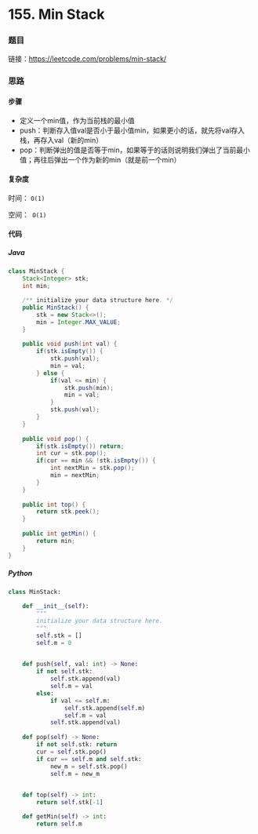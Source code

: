 # 155. Min Stack

### 题目

链接：https://leetcode.com/problems/min-stack/



### 思路

#### 步骤

- 定义一个min值，作为当前栈的最小值
- push：判断存入值val是否小于最小值min，如果更小的话，就先将val存入栈，再存入val（新的min）
- pop：判断弹出的值是否等于min，如果等于的话则说明我们弹出了当前最小值；再往后弹出一个作为新的min（就是前一个min）



#### 复杂度

时间： `O(1)`

空间：` O(1)`



#### 代码

##### Java

```java
class MinStack {
    Stack<Integer> stk;
    int min;

    /** initialize your data structure here. */
    public MinStack() {
        stk = new Stack<>();
        min = Integer.MAX_VALUE;
    }
    
    public void push(int val) {
        if(stk.isEmpty()) {
            stk.push(val);
            min = val;
        } else {
            if(val <= min) {
                stk.push(min);
                min = val;
            }
            stk.push(val);
        }
    }
    
    public void pop() {
        if(stk.isEmpty()) return;
        int cur = stk.pop();
        if(cur == min && !stk.isEmpty()) {
            int nextMin = stk.pop();
            min = nextMin;
        }
    }
    
    public int top() {
        return stk.peek();
    }
    
    public int getMin() {
        return min;
    }
}
```



##### Python

```python
class MinStack:

    def __init__(self):
        """
        initialize your data structure here.
        """
        self.stk = []
        self.m = 0
        

    def push(self, val: int) -> None:
        if not self.stk:
            self.stk.append(val)
            self.m = val
        else:
            if val <= self.m:
                self.stk.append(self.m)
                self.m = val
            self.stk.append(val)
            
    def pop(self) -> None:
        if not self.stk: return
        cur = self.stk.pop()
        if cur == self.m and self.stk:
            new_m = self.stk.pop()
            self.m = new_m
        

    def top(self) -> int:
        return self.stk[-1]

    def getMin(self) -> int:
        return self.m
```
